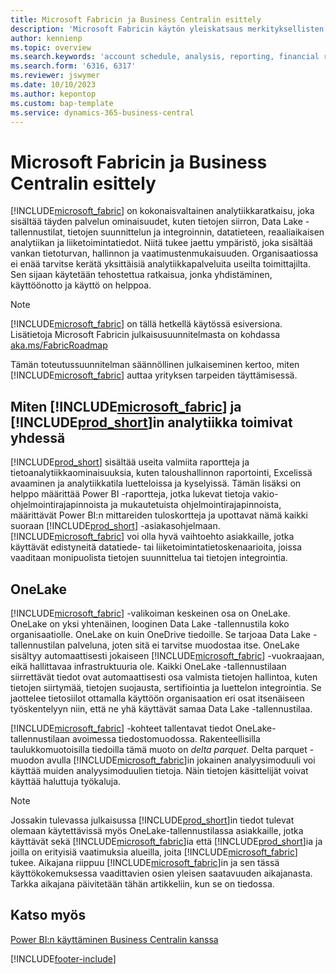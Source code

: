 ```yaml
---
title: Microsoft Fabricin ja Business Centralin esittely
description: 'Microsoft Fabricin käytön yleiskatsaus merkityksellisten tietojen, liiketoimintatietojen ja tunnuslukujen hakemiseen Business Central -tiedoista.'
author: kennienp
ms.topic: overview
ms.search.keywords: 'account schedule, analysis, reporting, financial report, business intelligence, KPI'
ms.search.form: '6316, 6317'
ms.reviewer: jswymer
ms.date: 10/10/2023
ms.author: kepontop
ms.custom: bap-template
ms.service: dynamics-365-business-central
---
```

# Microsoft Fabricin ja Business Centralin esittely

[!INCLUDE[microsoft_fabric](includes/microsoft_fabric.md)] on kokonaisvaltainen analytiikkaratkaisu, joka sisältää täyden palvelun ominaisuudet, kuten tietojen siirron, Data Lake -tallennustilat, tietojen suunnittelun ja integroinnin, datatieteen, reaaliaikaisen analytiikan ja liiketoimintatiedot. Niitä tukee jaettu ympäristö, joka sisältää vankan tietoturvan, hallinnon ja vaatimustenmukaisuuden. Organisaatiossa ei enää tarvitse kerätä yksittäisiä analytiikkapalveluita useilta toimittajilta. Sen sijaan käytetään tehostettua ratkaisua, jonka yhdistäminen, käyttöönotto ja käyttö on helppoa.

> [!NOTE]
> [!INCLUDE[microsoft_fabric](includes/microsoft_fabric.md)] on tällä hetkellä käytössä esiversiona. Lisätietoja Microsoft Fabricin julkaisusuunnitelmasta on kohdassa [aka.ms/FabricRoadmap](https://aka.ms/FabricRoadmap)
> 
> Tämän toteutussuunnitelman säännöllinen julkaiseminen kertoo, miten [!INCLUDE[microsoft_fabric](includes/microsoft_fabric.md)] auttaa yrityksen tarpeiden täyttämisessä.

## Miten [!INCLUDE[microsoft_fabric](includes/microsoft_fabric.md)] ja [!INCLUDE[prod_short](includes/prod_short.md)]in analytiikka toimivat yhdessä

[!INCLUDE[prod_short](includes/prod_short.md)] sisältää useita valmiita raportteja ja tietoanalytiikkaominaisuuksia, kuten taloushallinnon raportointi, Excelissä avaaminen ja analytiikkatila luetteloissa ja kyselyissä. Tämän lisäksi on helppo määrittää Power BI -raportteja, jotka lukevat tietoja vakio-ohjelmointirajapinnoista ja mukautetuista ohjelmointirajapinnoista, määrittävät Power BI:n mittareiden tuloskortteja ja upottavat nämä kaikki suoraan [!INCLUDE[prod_short](includes/prod_short.md)] -asiakasohjelmaan. [!INCLUDE[microsoft_fabric](includes/microsoft_fabric.md)] voi olla hyvä vaihtoehto asiakkaille, jotka käyttävät edistyneitä datatiede- tai liiketoimintatietoskenaarioita, joissa vaaditaan monipuolista tietojen suunnittelua tai tietojen integrointia. 

## OneLake

[!INCLUDE[microsoft_fabric](includes/microsoft_fabric.md)] -valikoiman keskeinen osa on OneLake. OneLake on yksi yhtenäinen, looginen Data Lake -tallennustila koko organisaatiolle. OneLake on kuin OneDrive tiedoille. Se tarjoaa Data Lake -tallennustilan palveluna, joten sitä ei tarvitse muodostaa itse. OneLake sisältyy automaattisesti jokaiseen [!INCLUDE[microsoft_fabric](includes/microsoft_fabric.md)] -vuokraajaan, eikä hallittavaa infrastruktuuria ole. Kaikki OneLake -tallennustilaan siirrettävät tiedot ovat automaattisesti osa valmista tietojen hallintoa, kuten tietojen siirtymää, tietojen suojausta, sertifiointia ja luettelon integrointia. Se jaottelee tietosiilot ottamalla käyttöön organisaation eri osat itsenäiseen työskentelyyn niin, että ne yhä käyttävät samaa Data Lake -tallennustilaa.

[!INCLUDE[microsoft_fabric](includes/microsoft_fabric.md)] -kohteet tallentavat tiedot OneLake-tallennustilaan avoimessa tiedostomuodossa. Rakenteellisilla taulukkomuotoisilla tiedoilla tämä muoto on *delta parquet*. Delta parquet -muodon avulla [!INCLUDE[microsoft_fabric](includes/microsoft_fabric.md)]in jokainen analyysimoduuli voi käyttää muiden analyysimoduulien tietoja. Näin tietojen käsittelijät voivat käyttää haluttuja työkaluja.

> [!NOTE]
> Jossakin tulevassa julkaisussa [!INCLUDE[prod_short](includes/prod_short.md)]in tiedot tulevat olemaan käytettävissä myös OneLake-tallennustilassa asiakkaille, jotka käyttävät sekä [!INCLUDE[microsoft_fabric](includes/microsoft_fabric.md)]ia että [!INCLUDE[prod_short](includes/prod_short.md)]ia ja joilla on erityisiä vaatimuksia alueilla, joita [!INCLUDE[microsoft_fabric](includes/microsoft_fabric.md)] tukee. Aikajana riippuu [!INCLUDE[microsoft_fabric](includes/microsoft_fabric.md)]in ja sen tässä käyttökokemuksessa vaadittavien osien yleisen saatavuuden aikajanasta. Tarkka aikajana päivitetään tähän artikkeliin, kun se on tiedossa.

## Katso myös
[Power BI:n käyttäminen Business Centralin kanssa](admin-powerbi.md)   

[!INCLUDE[footer-include](includes/footer-banner.md)]
